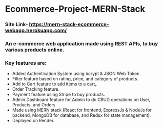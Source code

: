 # Ecommerce-Project-MERN-Stack
### Site Link- https://mern-stack-ecommerce-webapp.herokuapp.com/ 

### An e-commerce web application made using REST APIs, to buy various products online.

### Key features are:
- Added Authentication System using bcrypt & JSON Web Token.
- Filter feature based on rating, price, and category of products.
- Add to Cart feature to add items to a cart,.
- Order Tracking feature.
- Payment feature using Stripe to buy products.
- Admin Dashboard feature for Admin to do CRUD operations on User, Products, and Orders.
- Made using MERN stack (React for frontend, ExpressJs & NodeJs for backend, MongoDB for database, and Redux for state management).
- Deployed on Render.

